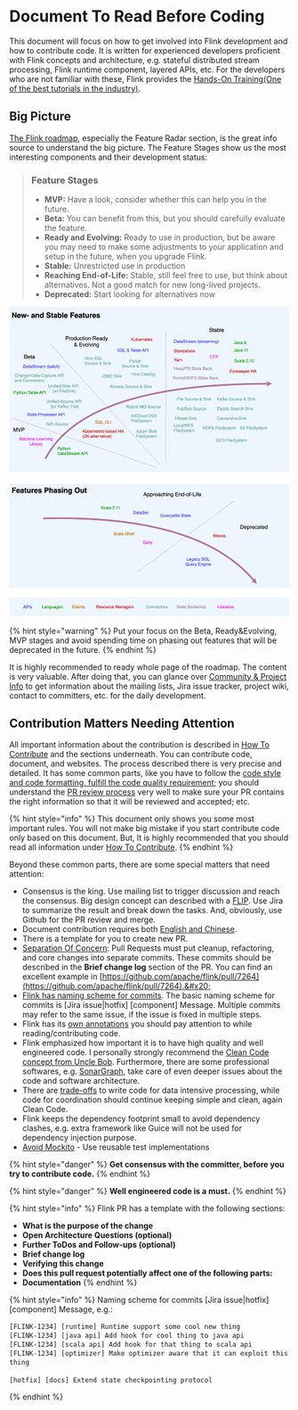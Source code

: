 # Document To Read Before Coding

This document will focus on how to get involved into Flink development and how to contribute code. It is written for experienced developers proficient with Flink concepts and architecture, e.g. stateful distributed stream processing, Flink runtime component, layered APIs, etc. For the developers who are not familiar with these, Flink provides the [Hands-On Training(One of the best tutorials in the industry)](https://ci.apache.org/projects/flink/flink-docs-release-1.13/docs/learn-flink/overview/).

## Big Picture

[The Flink roadmap](https://flink.apache.org/roadmap.html), especially the Feature Radar section, is the great info source to understand the big picture. The Feature Stages show us the most interesting components and their development status:

> ### Feature Stages <a href="#feature-stages" id="feature-stages"></a>
>
> * **MVP:** Have a look, consider whether this can help you in the future.
> * **Beta:** You can benefit from this, but you should carefully evaluate the feature.
> * **Ready and Evolving:** Ready to use in production, but be aware you may need to make some adjustments to your application and setup in the future, when you upgrade Flink.
> * **Stable:** Unrestricted use in production
> * **Reaching End-of-Life:** Stable, still feel free to use, but think about alternatives. Not a good match for new long-lived projects.
> * **Deprecated:** Start looking for alternatives now

![](<../.gitbook/assets/image (1).png>)

{% hint style="warning" %}
Put your focus on the Beta, Ready\&Evolving, MVP stages and avoid spending time on phasing out features that will be deprecated in the future.
{% endhint %}

It is highly recommended to ready whole page of the roadmap. The content is very valuable. After doing that, you can glance over [Community & Project Info](https://flink.apache.org/community.html) to get information about the mailing lists, Jira issue tracker, project wiki, contact to committers, etc. for the daily development.&#x20;

## Contribution Matters Needing Attention

All important information about the contribution is described in [How To Contribute](https://flink.apache.org/contributing/how-to-contribute.html) and the sections underneath. You can contribute code, document, and websites. The process described there is very precise and detailed. It has some common parts, like you have to follow the [code style and code formatting, fulfill the code quality requirement](https://flink.apache.org/contributing/code-style-and-quality-preamble.html); you should understand the [PR review process](https://flink.apache.org/contributing/reviewing-prs.html) very well to make sure your PR contains the right information so that it will be reviewed and accepted; etc.&#x20;

{% hint style="info" %}
This document only shows you some most important rules. You will not make big mistake if you start contribute code only based on this document. But, It is highly recommended that you should read all information under [How To Contribute](https://flink.apache.org/contributing/how-to-contribute.html).&#x20;
{% endhint %}

Beyond these common parts, there are some special matters that need attention:

* Consensus is the king. Use mailing list to trigger discussion and reach the consensus. Big design concept can described with a [FLIP](https://cwiki.apache.org/confluence/display/FLINK/Flink+Improvement+Proposals). Use Jira to summarize the result and break down the tasks. And, obviously, use Github for the PR review and merge.
* Document contribution requires both [English and Chinese](https://flink.apache.org/contributing/contribute-documentation.html).
* There is a template for you to create new PR.
* [Separation Of Concern](https://flink.apache.org/contributing/code-style-and-quality-pull-requests.html): Pull Requests must put cleanup, refactoring, and core changes into separate commits. These commits should be described in the **Brief change log** section of the PR. You can find an excellent example in [https://github.com/apache/flink/pull/7264](https://github.com/apache/flink/pull/7264).&#x20;
* [Flink has naming scheme for commits](https://cwiki.apache.org/confluence/display/FLINK/Apache+Flink+development+guidelines). The basic naming scheme for commits is \[Jira issue|hotfix] \[component] Message. Multiple commits may refer to the same issue, if the issue is fixed in multiple steps.
* Flink has its [own annotations](https://cwiki.apache.org/confluence/display/FLINK/Stability+Annotations) you should pay attention to while reading/contributing code.
* Flink emphasized how important it is to have high quality and well engineered code. I personally strongly recommend the [Clean Code concept from Uncle Bob](https://www.goodreads.com/book/show/3735293-clean-code). Furthermore, there are some professional softwares, e.g. [SonarGraph](https://www.hello2morrow.com/products/sonargraph), take care of even deeper issues about the code and software architecture.
* There are [trade-offs](https://flink.apache.org/contributing/code-style-and-quality-common.html) to write code for data intensive processing, while code for coordination should continue keeping simple and clean, again Clean Code.
* Flink keeps the dependency footprint small to avoid dependency clashes, e.g. extra framework like Guice will not be used for dependency injection purpose.
* [Avoid Mockito](https://docs.google.com/presentation/d/1fZlTjOJscwmzYadPGl23aui6zopl94Mn5smG-rB0qT8/edit#slide=id.g2fa61f7d00\_0\_136) - Use reusable test implementations

{% hint style="danger" %}
**Get consensus with the committer, before you try to contribute code.**
{% endhint %}

{% hint style="danger" %}
**Well engineered code is a must.**
{% endhint %}

{% hint style="info" %}
Flink PR has a template with the following sections:

* **What is the purpose of the change**
* **Open Architecture Questions (optional)**
* **Further ToDos and Follow-ups (optional)**
* **Brief change log**
* **Verifying this change**
* **Does this pull request potentially affect one of the following parts:**
* **Documentation**
{% endhint %}

{% hint style="info" %}
Naming scheme for commits \[Jira issue|hotfix] \[component] Message, e.g.:



```
[FLINK-1234] [runtime] Runtime support some cool new thing
[FLINK-1234] [java api] Add hook for cool thing to java api
[FLINK-1234] [scala api] Add hook for that thing to scala api
[FLINK-1234] [optimizer] Make optimizer aware that it can exploit this thing

[hotfix] [docs] Extend state checkpointing protocol
```
{% endhint %}


